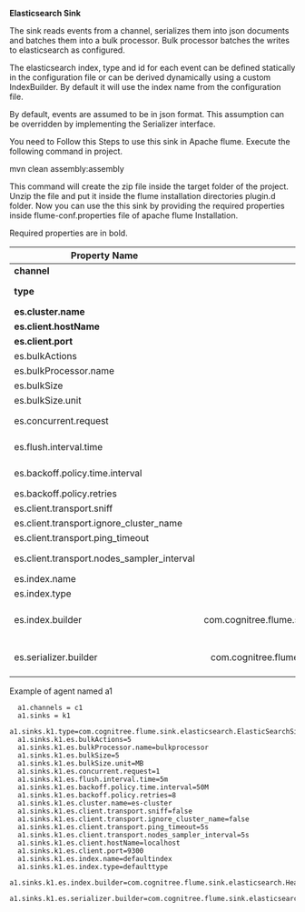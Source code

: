 **Elasticsearch Sink**

The sink reads events from a channel, serializes them into json documents and batches them into a bulk processor.
Bulk processor batches the writes to elasticsearch as configured.

The elasticsearch index, type and id for each event can be defined statically in the configuration file or can be derived dynamically using a custom IndexBuilder. By default it will use the index name from the configuration file.

By default, events are assumed to be in json format.
This assumption can be overridden by implementing the Serializer interface.
 
You need to Follow this Steps to use this sink in Apache flume.
Execute the following command in project.

mvn clean assembly:assembly

This command will create the zip file inside the target folder of the project.
Unzip the file and put it inside the flume installation directories plugin.d folder.
Now you can use the this sink by providing the required properties inside 
flume-conf.properties file of apache flume Installation.

Required properties are in bold.

| Property Name                              | Default      | Description                                                                                   |
|--------------------------------------------|:--------------:|:-----------------------------------------------------------------------------------------------|
| **channel**                                    | -            |                                                                                               |
| **type**                                       | -            | The component type name, needs to be com.cognitree.flume.sink.elasticsearch.ElasticSearchSink |
| **es.cluster.name**                            | -            | Name of the elastic search cluster to connect to                                              |
| **es.client.hostName**                         | -            | Hostname for the elastic search node                                                          |
| **es.client.port**                             | -            | Port for the elastic search hostname                                                          |
| es.bulkActions                             | 1000         | Execute the bulk every mentioned requests                                                     |
| es.bulkProcessor.name                      | -            | Name of the bulk processor                                                                    |
| es.bulkSize                                | 5            | Flush the bulk request every mentioned size                                                   |
| es.bulkSize.unit                           | MB           | Bulk request unit                                                                             |
| es.concurrent.request                      | 1            |  Concurrent request is allowed to be executed while accumulating new bulk requests.           |
| es.flush.interval.time                     | -            | Flush the bulk request every mentioned seconds whatever the number of requests                |
| es.backoff.policy.time.interval            | 50ms         | Backoff policy time interval, wait initially for the 50 mili seconds                          |
| es.backoff.policy.retries                  | 8            | Backoff policy retries                                                                        |
| es.client.transport.sniff                  | false        | To enable or disable the sniff feature of the elastic search                                  |
| es.client.transport.ignore_cluster_name    | false        | To ignore cluster name validation of connected nodes                                          |
| es.client.transport.ping_timeout           | 5s           | The time to wait for a ping response from a node                                              |
| es.client.transport.nodes_sampler_interval | 5s           | How often to sample / ping the nodes listed and connected                                     |
| es.index.name                              | defaultindex | Index name to be used to store the documents                                                  |
| es.index.type                              | defaulttype  | Index type to be used to store the documents                                                  |
| es.index.builder                           |com.cognitree.flume.sink.elasticsearch.SimpleIndexBuilder            | Implementation of com.cognitree.flume.sink.elasticsearch.IndexBuilder interface accepted      |
| es.serializer.builder                      |com.cognitree.flume.sink.elasticsearch.SimpleSerializer            | Implementation of com.cognitree.flume.sink.elasticsearch.Serializer interface accepted |


Example of agent named a1
````
  a1.channels = c1
  a1.sinks = k1
  a1.sinks.k1.type=com.cognitree.flume.sink.elasticsearch.ElasticSearchSink
  a1.sinks.k1.es.bulkActions=5
  a1.sinks.k1.es.bulkProcessor.name=bulkprocessor
  a1.sinks.k1.es.bulkSize=5
  a1.sinks.k1.es.bulkSize.unit=MB
  a1.sinks.k1.es.concurrent.request=1
  a1.sinks.k1.es.flush.interval.time=5m
  a1.sinks.k1.es.backoff.policy.time.interval=50M
  a1.sinks.k1.es.backoff.policy.retries=8
  a1.sinks.k1.es.cluster.name=es-cluster
  a1.sinks.k1.es.client.transport.sniff=false
  a1.sinks.k1.es.client.transport.ignore_cluster_name=false
  a1.sinks.k1.es.client.transport.ping_timeout=5s
  a1.sinks.k1.es.client.transport.nodes_sampler_interval=5s
  a1.sinks.k1.es.client.hostName=localhost
  a1.sinks.k1.es.client.port=9300
  a1.sinks.k1.es.index.name=defaultindex
  a1.sinks.k1.es.index.type=defaulttype
  a1.sinks.k1.es.index.builder=com.cognitree.flume.sink.elasticsearch.HeaderBasedIndexBuilder
  a1.sinks.k1.es.serializer.builder=com.cognitree.flume.sink.elasticsearch.SimpleSerializer
````